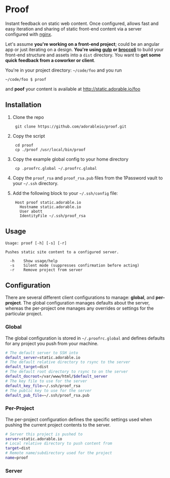 # Proof

Instant feedback on static web content. Once configured, allows fast
and easy iteration and sharing of static front-end content via a server
configured with [nginx](http://nginx.org).

Let's assume **you're working on a front-end project**; could be an angular app
or just iterating on a design. **You're using [gulp]() or [broccoli]()** to
build your front-end structure and assets into a `dist` directory. You want
to **get some quick feedback from a coworker or client**.

You're in your project directory: `~/code/foo` and you run

```
~/code/foo $ proof
```

and **poof** your content is available at http://static.adorable.io/foo

## Installation

1. Clone the repo

        git clone https://github.com/adorableio/proof.git

1. Copy the script

        cd proof
        cp ./proof /usr/local/bin/proof

1. Copy the example global config to your home directory

        cp .proofrc.global ~/.proofrc.global

1. Copy the `proof_rsa` and `proof_rsa.pub` files from the 1Password vault to your `~/.ssh` directory.
1. Add the following block to your `~/.ssh/config` file:

        Host proof static.adorable.io
          Hostname static.adorable.io
          User abott
          IdentityFile ~/.ssh/proof_rsa

## Usage

```
Usage: proof [-h] [-s] [-r]

Pushes static site content to a configured server.

  -h    Show usage/help
  -s    Silent mode (suppresses confirmation before acting)
  -r    Remove project from server
```

## Configuration
There are several different client configurations to manage: **global**, and
**per-project**. The global configuration manages defaults about the server,
whereas the per-project one manages any overrides or settings for the
particular project.

### Global
The global configuration is stored in `~/.proofrc.global` and defines defaults
for any project you push from your machine.

```sh
# The default server to SSH into
default_server=static.adorable.io
# The default relative directory to rsync to the server
default_target=dist
# The default root directory to rsync to on the server
default_docroot=/var/www/html/$default_server
# The key file to use for the server
default_key_file=~/.ssh/proof_rsa
# The public key to use for the server
default_pub_file=~/.ssh/proof_rsa.pub
```

### Per-Project
The per-project configuration defines the specific settings used when pushing
the current project contents to the server.

```sh
# Server this project is pushed to
server=static.adorable.io
# Local relative directory to push content from
target=dist
# Remote name/subdirectory used for the project
name=proof
```

### Server

